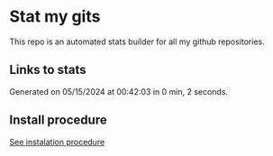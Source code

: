 # Stat my gits

This repo is an automated stats builder for all my github repositories.

## Links to stats


Generated on 05/15/2024 at 00:42:03 in 0 min, 2 seconds.

## Install procedure

[See instalation procedure](./src/install.md)
